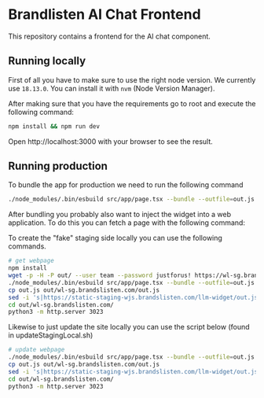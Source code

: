 # Brandlisten AI Chat Frontend

This repository contains a frontend for the AI chat component.

## Running locally

First of all you have to make sure to use the right node version. We currently use `18.13.0`. You can install it with `nvm` (Node Version Manager).

After making sure that you have the requirements go to root and execute the following command:

```sh
npm install && npm run dev
```

Open http://localhost:3000 with your browser to see the result.

## Running production

To bundle the app for production we need to run the following command

```sh
./node_modules/.bin/esbuild src/app/page.tsx --bundle --outfile=out.js
```

After bundling you probably also want to inject the widget into a web application. To do this you can fetch a page with the following command:

To create the "fake" staging side locally you can use the following commands.
```sh
# get webpage
npm install
wget -p -H -P out/ --user team --password justforus! https://wl-sg.brandslisten.com/
./node_modules/.bin/esbuild src/app/page.tsx --bundle --outfile=out.js
cp out.js out/wl-sg.brandslisten.com/out.js
sed -i 's|https://static-staging-wjs.brandslisten.com/llm-widget/out.js|out.js|g' out/wl-sg.brandslisten.com/index.html
cd out/wl-sg.brandslisten.com/
python3 -m http.server 3023
```

Likewise to just update the site locally you can use the script below (found in updateStagingLocal.sh)

```sh
# update webpage
./node_modules/.bin/esbuild src/app/page.tsx --bundle --outfile=out.js
cp out.js out/wl-sg.brandslisten.com/out.js
sed -i 's|https://static-staging-wjs.brandslisten.com/llm-widget/out.js|out.js|g' out/wl-sg.brandslisten.com/index.html
cd out/wl-sg.brandslisten.com/
python3 -m http.server 3023
```